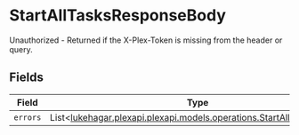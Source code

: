 # StartAllTasksResponseBody

Unauthorized - Returned if the X-Plex-Token is missing from the header or query.


## Fields

| Field                                                                                                                   | Type                                                                                                                    | Required                                                                                                                | Description                                                                                                             |
| ----------------------------------------------------------------------------------------------------------------------- | ----------------------------------------------------------------------------------------------------------------------- | ----------------------------------------------------------------------------------------------------------------------- | ----------------------------------------------------------------------------------------------------------------------- |
| `errors`                                                                                                                | List<[lukehagar.plexapi.plexapi.models.operations.StartAllTasksErrors](../../models/operations/StartAllTasksErrors.md)> | :heavy_minus_sign:                                                                                                      | N/A                                                                                                                     |